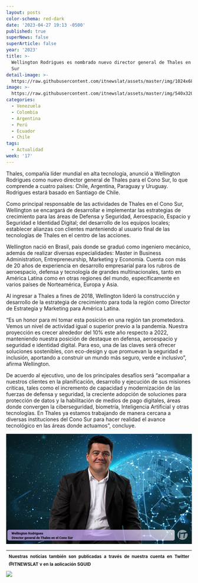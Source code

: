 ```yaml
---
layout: posts
color-schema: red-dark
date: '2023-04-27 19:13 -0500'
published: true
superNews: false
superArticle: false
year: '2023'
title: >-
  Wellington Rodrigues es nombrado nuevo director general de Thales en el Cono
  Sur
detail-image: >-
  https://raw.githubusercontent.com/itnewslat/assets/master/img/1024x680/Wellington-Rodrigues-g.jpg
image: >-
  https://raw.githubusercontent.com/itnewslat/assets/master/img/540x320/Wellington-Rodrigues-p.jpg
categories:
  - Venezuela
  - Colombia
  - Argentina
  - Perú
  - Ecuador
  - Chile
tags:
  - Actualidad
week: '17'
---
```

Thales, compañía líder mundial en alta tecnología, anunció a Wellington Rodrigues como nuevo director general de Thales para el Cono Sur, lo que comprende a cuatro países: Chile, Argentina, Paraguay y Uruguay. Rodrigues estará basado en Santiago de Chile.

Como principal responsable de las actividades de Thales en el Cono Sur, Wellington se encargará de desarrollar e implementar las estrategias de crecimiento para las áreas de Defensa y Seguridad, Aeroespacio, Espacio y Seguridad e Identidad Digital; del desarrollo de los equipos locales; establecer alianzas con clientes manteniendo al usuario final de las tecnologías de Thales en el centro de las acciones. 

Wellington nació en Brasil, país donde se graduó como ingeniero mecánico, además de realizar diversas especialidades: Master in Business Administration, Entrepreneurship, Marketing y Economía. Cuenta con más de 20 años de experiencia en desarrollo empresarial para los rubros de aeroespacio, defensa y tecnología de grandes multinacionales, tanto en América Latina como en otras regiones del mundo, específicamente en varios países de Norteamérica, Europa y Asia. 
 
Al ingresar a Thales a fines de 2018, Wellington lideró la construcción y desarrollo de la estrategia de crecimiento para toda la región como Director de Estrategia y Marketing para América Latina. 

“Es un honor para mí tomar esta posición en una región tan prometedora. Vemos un nivel de actividad igual o superior previo a la pandemia. Nuestra proyección es crecer alrededor del 10% este año respecto a 2022, manteniendo nuestra posición de destaque en defensa, aeroespacio y seguridad e identidad digital. Para eso, una de las claves será ofrecer soluciones sostenibles, con eco-design y que promuevan la seguridad e inclusión, aportando a construir un mundo más seguro, verde e inclusivo”, afirma Wellington.  

De acuerdo al ejecutivo, uno de los principales desafíos será “acompañar a nuestros clientes en la planificación, desarrollo y ejecución de sus misiones críticas, tales como el incremento de capacidad y modernización de las fuerzas de defensa y seguridad, la creciente adopción de soluciones para protección de datos y la habilitación de medios de pago digitales, áreas donde convergen la ciberseguridad, biometría, Inteligencia Artificial y otras tecnologías. En Thales ya estamos trabajando de manera cercana a diversas instituciones del Cono Sur para hacer realidad el avance tecnológico en las áreas donde actuamos”, concluye. 

![](https://raw.githubusercontent.com/itnewslat/assets/master/img/540x320/Wellington-Rodrigues-p.jpg)

<table style="height: 42px;" width="569">
<tbody>
<tr>
<td style="text-align: justify;"><sub><strong>Nuestras noticias también son publicadas a través de nuestra cuenta en Twitter <a href="https://twitter.com/itnewslat?lang=es">@ITNEWSLAT</a> y en la aplicación <a href="https://squidapp.co/en/">SQUID</a></strong></sub></td>
</tr>
</tbody>
</table>
<img src="https://tracker.metricool.com/c3po.jpg?hash=56f88a41e39ab42c063cc51676587a04"/>